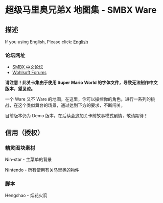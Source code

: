 # 超级马里奥兄弟X 地图集 - SMBX Ware
## 描述
If you using English, Please click: [English](https://github.com/Rosalina129/smbxware/blob/main/README.md)

### 论坛网址
- [SMBX 中文论坛](https://smbx.world/d/105-38a-smbx-ware)
- [Wohlsoft Forums](https://wohlsoft.ru/forum/viewtopic.php?f=61&t=4535)

__请注意！此关卡集由于使用 Super Mario World 的字体文件，导致无法制作中文版本，望见谅。__

一个 Ware 又不 Ware 的地图，在这里，你可以操控你的角色，进行一系列的挑战，在这个类似舞台的场景，通过达到下方的要求，不断闯关。

目前版本仍为 Demo 版本，在后续会追加关卡前故事模式剧情，敬请期待！

## 信用（授权）
### 精灵图块素材
Nin-star - 主菜单的背景

Nintendo - 所有使用有关马里奥的物件
### 脚本
Hengshao - 烟花火箭
